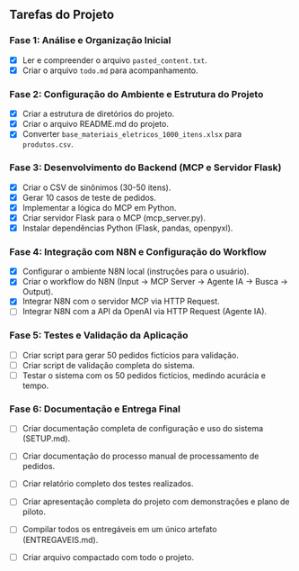 ## Tarefas do Projeto

### Fase 1: Análise e Organização Inicial
- [x] Ler e compreender o arquivo `pasted_content.txt`.
- [x] Criar o arquivo `todo.md` para acompanhamento.

### Fase 2: Configuração do Ambiente e Estrutura do Projeto
- [x] Criar a estrutura de diretórios do projeto.
- [x] Criar o arquivo README.md do projeto.
- [x] Converter `base_materiais_eletricos_1000_itens.xlsx` para `produtos.csv`.

### Fase 3: Desenvolvimento do Backend (MCP e Servidor Flask)
- [x] Criar o CSV de sinônimos (30-50 itens).
- [x] Gerar 10 casos de teste de pedidos.
- [x] Implementar a lógica do MCP em Python.
- [x] Criar servidor Flask para o MCP (mcp_server.py).
- [x] Instalar dependências Python (Flask, pandas, openpyxl).

### Fase 4: Integração com N8N e Configuração do Workflow
- [x] Configurar o ambiente N8N local (instruções para o usuário).
- [x] Criar o workflow do N8N (Input → MCP Server → Agente IA → Busca → Output).
- [x] Integrar N8N com o servidor MCP via HTTP Request.
- [ ] Integrar N8N com a API da OpenAI via HTTP Request (Agente IA).

### Fase 5: Testes e Validação da Aplicação
- [ ] Criar script para gerar 50 pedidos fictícios para validação.
- [ ] Criar script de validação completa do sistema.
- [ ] Testar o sistema com os 50 pedidos fictícios, medindo acurácia e tempo.

### Fase 6: Documentação e Entrega Final
- [ ] Criar documentação completa de configuração e uso do sistema (SETUP.md).
- [ ] Criar documentação do processo manual de processamento de pedidos.
- [ ] Criar relatório completo dos testes realizados.
- [ ] Criar apresentação completa do projeto com demonstrações e plano de piloto.
- [ ] Compilar todos os entregáveis em um único artefato (ENTREGAVEIS.md).
- [ ] Criar arquivo compactado com todo o projeto.

